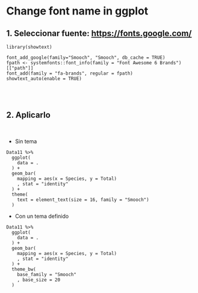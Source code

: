 # Change font name in ggplot


## 1. Seleccionar fuente: https://fonts.google.com/

```
library(showtext)
```


```
font_add_google(family="Smooch", "Smooch", db_cache = TRUE)
fpath <- systemfonts::font_info(family = "Font Awesome 6 Brands")[["path"]]
font_add(family = "fa-brands", regular = fpath)
showtext_auto(enable = TRUE)
```


<br />
<br />

## 2. Aplicarlo

<br />

- Sin tema


```
Data11 %>% 
  ggplot(
    data = .
  ) + 
  geom_bar(
    mapping = aes(x = Species, y = Total)
    , stat = "identity"
  ) + 
  theme(
    text = element_text(size = 16, family = "Smooch")
  )
```


- Con un tema definido
```
Data11 %>% 
  ggplot(
    data = .
  ) + 
  geom_bar(
    mapping = aes(x = Species, y = Total)
    , stat = "identity"
  ) + 
  theme_bw(
    base_family = "Smooch"
    , base_size = 20
  )
```


